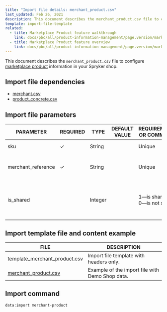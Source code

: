 ```yaml
---
title: "Import file details: merchant_product.csv"
last_updated: Feb 26, 2021
description: This document describes the merchant_product.csv file to configure marketplace products in your Spryker shop.
template: import-file-template
related:
  - title: Marketplace Product feature walkthrough
    link: docs/pbc/all/product-information-management/page.version/marketplace/marketplace-product-feature-overview.html
  - title: Marketplace Product feature overview
    link: docs/pbc/all/product-information-management/page.version/marketplace/marketplace-product-feature-overview.html
---
```


This document describes the `merchant_product.csv` file to configure [marketplace product](/docs/pbc/all/product-information-management/{{page.version}}/marketplace/marketplace-product-feature-overview.html) information in your Spryker shop.

## Import file dependencies


- [merchant.csv](/docs/pbc/all/merchant-management/{{site.version}}/marketplace/import-and-export-data/import-file-details-merchant.csv.html)
- [product_concrete.csv](/docs/pbc/all/product-information-management/{{site.version}}/base-shop/import-and-export-data/products-data-import/import-file-details-product-concrete.csv.html)

## Import file parameters

| PARAMETER   | REQUIRED | TYPE | DEFAULT VALUE | REQUIREMENTS OR COMMENTS  | DESCRIPTION  |
| -------------- | ----------- | ------- | ------------- | ------------------- | ---------------------- |
| sku                | &check;             | String   |                   | Unique                           | SKU of the product.                                          |
| merchant_reference | &check;             | String   |                   | Unique                           | Unique identifier of the merchant in the system.             |
| is_shared          |               | Integer  |                   | 1—is shared<br>0—is not shared | Defines whether the product is shared between the merchants. |


## Import template file and content example

| FILE  | DESCRIPTION  |
| ----------------------------- | ---------------------- |
| [template_merchant_product.csv](https://spryker.s3.eu-central-1.amazonaws.com/docs/Developer+Guide/Back-End/Data+Manipulation/Data+Ingestion/Data+Import/Data+Import+Categories/Marketplace+setup/template_merchant_product.csv) | Import file template with headers only.         |
| [merchant_product.csv](https://spryker.s3.eu-central-1.amazonaws.com/docs/Developer+Guide/Back-End/Data+Manipulation/Data+Ingestion/Data+Import/Data+Import+Categories/Marketplace+setup/merchant_product.csv) | Example of the import file with Demo Shop data. |

## Import command

```bash
data:import merchant-product
```
